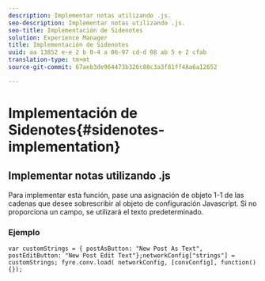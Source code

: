 ```yaml
---
description: Implementar notas utilizando .js.
seo-description: Implementar notas utilizando .js.
seo-title: Implementación de Sidenotes
solution: Experience Manager
title: Implementación de Sidenotes
uuid: aa 13852 e-e 2 b 0-4 a 86-97 cd-d 08 ab 5 e 2 cfab
translation-type: tm+mt
source-git-commit: 67aeb3de964473b326c88c3a3f81ff48a6a12652

---
```



# Implementación de Sidenotes{#sidenotes-implementation}

## Implementar notas utilizando .js

Para implementar esta función, pase una asignación de objeto 1-1 de las cadenas que desee sobrescribir al objeto de configuración Javascript. Si no proporciona un campo, se utilizará el texto predeterminado.

### Ejemplo

```
var customStrings = { postAsButton: "New Post As Text", postEditButton: "New Post Edit Text"};networkConfig["strings"] = customStrings; fyre.conv.load( networkConfig, [convConfig], function(){});
```
